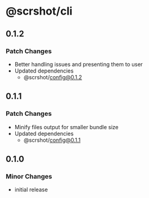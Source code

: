 # @scrshot/cli

## 0.1.2

### Patch Changes

- Better handling issues and presenting them to user
- Updated dependencies
  - @scrshot/config@0.1.2

## 0.1.1

### Patch Changes

- Minify files output for smaller bundle size
- Updated dependencies
  - @scrshot/config@0.1.1

## 0.1.0

### Minor Changes

- initial release
